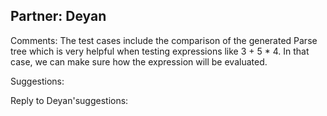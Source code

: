 Partner: Deyan
----------------------------------------------

Comments:
The test cases include the comparison of the generated Parse tree which is very helpful when testing expressions like 3 + 5 * 4. In that case, we can make sure how the expression will be evaluated. 


 

Suggestions:



Reply to Deyan'suggestions: